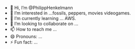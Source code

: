 - 👋 Hi, I’m @PhilippHenkelmann
- 👀 I’m interested in ...fossils, peppers, movies videogames.
- 🌱 I’m currently learning ... AWS.
- 💞️ I’m looking to collaborate on ...
- 📫 How to reach me ...
- 😄 Pronouns: ...
- ⚡ Fun fact: ...

<!---
PhilippHenkelmann/PhilippHenkelmann is a ✨ special ✨ repository because its `README.md` (this file) appears on your GitHub profile.
You can click the Preview link to take a look at your changes.
--->
